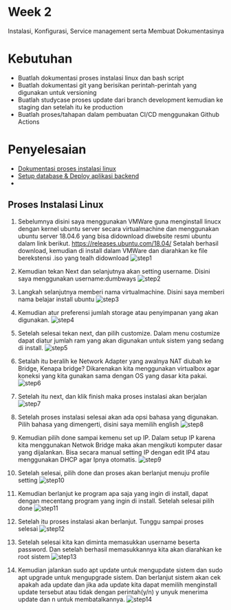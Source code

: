 # Week 2
Instalasi, Konfigurasi, Service management serta Membuat Dokumentasinya

# Kebutuhan
- Buatlah dokumentasi proses instalasi linux dan bash script
- Buatlah dokumentasi git yang berisikan perintah-perintah yang digunakan untuk versioning
- Buatlah studycase proses update dari branch development kemudian ke staging dan setelah itu ke production
- Buatlah proses/tahapan dalam pembuatan CI/CD menggunakan Github Actions

# Penyelesaian
- [Dokumentasi proses instalasi linux](https://github.com/rifaicham/dumbways-report/tree/main/week-2#proses-instalasi-linux) 
- [Setup database & Deploy aplikasi backend](setup-database-dan-deploy-aplikasi-backend.md)
- 


## Proses Instalasi Linux
1. Sebelumnya disini saya menggunakan VMWare guna menginstall linucx dengan kernel ubuntu server secara virtualmachine dan menggunakan ubuntu server 18.04.6 yang bisa didownload diwebsite resmi ubuntu dalam link berikut. https://releases.ubuntu.com/18.04/ Setalah berhasil download, kemudian di install dalam VMWare dan diarahkan ke file berekstensi .iso yang tealh didownload
![step1](https://github.com/rifaicham/dumbways-report/blob/main/week-2/assets/instalasi%20linux/1.jpg)

2. Kemudian tekan Next dan selanjutnya akan setting username. Disini saya menggunakan username:dumbways
![step2](https://github.com/rifaicham/dumbways-report/blob/main/week-2/assets/instalasi%20linux/2.jpg)

3. Langkah selanjutnya memberi nama virtualmachine. Disini saya memberi nama belajar install ubuntu
![step3](https://github.com/rifaicham/dumbways-report/blob/main/week-2/assets/instalasi%20linux/3.jpg)

4. Kemudian atur preferensi jumlah storage atau penyimpanan yang akan digunakan.
![step4](https://github.com/rifaicham/dumbways-report/blob/main/week-2/assets/instalasi%20linux/4.jpg)

5. Setelah selesai tekan next, dan pilih customize. Dalam menu costumize dapat diatur jumlah ram yang akan digunakan untuk sistem yang sedang di install.
![step5](https://github.com/rifaicham/dumbways-report/blob/main/week-2/assets/instalasi%20linux/5.jpg)

6. Setalah itu beralih ke Network Adapter yang awalnya NAT diubah ke Bridge, Kenapa bridge? Dikarenakan kita menggunakan virtualbox agar koneksi yang kita gunakan sama dengan OS yang dasar kita pakai.
![step6](https://github.com/rifaicham/dumbways-report/blob/main/week-2/assets/instalasi%20linux/6.jpg)
7. Setelah itu next, dan klik finish maka proses instalasi akan berjalan
![step7](https://github.com/rifaicham/dumbways-report/blob/main/week-2/assets/instalasi%20linux/7.jpg)
8. Setelah proses instalasi selesai akan ada opsi bahasa yang digunakan.
Pilih bahasa yang dimengerti, disini saya memilih english
![step8](https://github.com/rifaicham/dumbways-report/blob/main/week-2/assets/instalasi%20linux/8.jpg)
9. Kemudian pilih done sampai kemenu set up IP. Dalam setup IP karena kita menggunakan Netwok Bridge maka akan mengikuti komputer dasar yang dijalankan. Bisa secara manual setting IP dengan edit IP4 atau menggunakan DHCP agar Ipnya otomatis.
![step9](https://github.com/rifaicham/dumbways-report/blob/main/week-2/assets/instalasi%20linux/9.jpg)
10. Setelah selesai, pilih done dan proses akan berlanjut menuju profile setting
![step10](https://github.com/rifaicham/dumbways-report/blob/main/week-2/assets/instalasi%20linux/10.jpg)
11. Kemudian berlanjut ke program apa saja yang ingin di install, dapat dengan mecentang program yang ingin di install. Setelah selesai pilih done
![step11](https://github.com/rifaicham/dumbways-report/blob/main/week-2/assets/instalasi%20linux/11.jpg)
12. Setelah itu proses instalasi akan berlanjut. Tunggu sampai proses selesai
![step12](https://github.com/rifaicham/dumbways-report/blob/main/week-2/assets/instalasi%20linux/12.jpg)
13. Setelah selesai kita kan diminta memasukkan username beserta password. Dan setelah berhasil memasukkannya kita akan diarahkan ke root sistem
![step13](https://github.com/rifaicham/dumbways-report/blob/main/week-2/assets/instalasi%20linux/13.jpg)
14. Kemudian jalankan sudo apt update untuk mengupdate sistem dan sudo apt upgrade untuk mengupgrade sistem. Dan berlanjut sistem akan cek apakah ada update dan jika ada update kita dapat memilih menginstall update tersebut atau tidak dengan perintah(y/n) y unyuk menerima update dan n untuk membatalkannya.
![step14](https://github.com/rifaicham/dumbways-report/blob/main/week-2/assets/instalasi%20linux/14.jpg)
